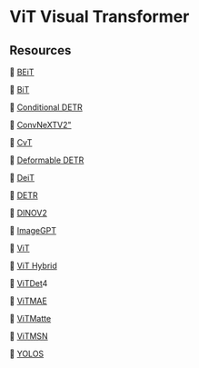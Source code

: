 # ViT Visual Transformer


## Resources
🤗 [BEiT](https://huggingface.co/docs/transformers/en/model_doc/beit)

🤗 [BiT](https://huggingface.co/docs/transformers/en/model_doc/bit)

🤗 [Conditional DETR](https://huggingface.co/docs/transformers/en/model_doc/conditional_detr)

🤗 [ConvNeXTV2"](https://huggingface.co/docs/transformers/en/model_doc/convnextv2)

🤗 [CvT](https://huggingface.co/docs/transformers/en/model_doc/cvt)

🤗 [Deformable DETR](https://huggingface.co/docs/transformers/en/model_doc/deformable_detr)

🤗 [DeiT](https://huggingface.co/docs/transformers/en/model_doc/deit)

🤗 [DETR](https://huggingface.co/docs/transformers/en/model_doc/detr)

🤗 [DINOV2](https://huggingface.co/docs/transformers/en/model_doc/dinov2)

🤗 [ImageGPT](https://huggingface.co/docs/transformers/en/model_doc/imagegpt)

🤗 [ViT](https://huggingface.co/docs/transformers/main/en/model_doc/vit)

🤗 [ViT Hybrid](https://huggingface.co/docs/transformers/en/model_doc/vit_hybrid)

🤗 [ViTDet](https://huggingface.co/docs/transformers/main/en/model_doc/vitdet)4

🤗 [ViTMAE](https://huggingface.co/docs/transformers/en/model_doc/vit_mae)

🤗 [ViTMatte](https://huggingface.co/docs/transformers/en/model_doc/vitmatte)

🤗 [ViTMSN](https://huggingface.co/docs/transformers/en/model_doc/vit_msn)

🤗 [YOLOS](https://huggingface.co/docs/transformers/main/en/model_doc/yolos)
